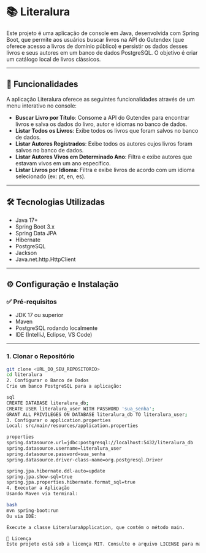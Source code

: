 # 📚 Literalura

Este projeto é uma aplicação de console em Java, desenvolvida com Spring Boot, que permite aos usuários buscar livros na API do Gutendex (que oferece acesso a livros de domínio público) e persistir os dados desses livros e seus autores em um banco de dados PostgreSQL. O objetivo é criar um catálogo local de livros clássicos.

---

## 🚀 Funcionalidades

A aplicação Literalura oferece as seguintes funcionalidades através de um menu interativo no console:

- **Buscar Livro por Título**: Consome a API do Gutendex para encontrar livros e salva os dados do livro, autor e idiomas no banco de dados.
- **Listar Todos os Livros**: Exibe todos os livros que foram salvos no banco de dados.
- **Listar Autores Registrados**: Exibe todos os autores cujos livros foram salvos no banco de dados.
- **Listar Autores Vivos em Determinado Ano**: Filtra e exibe autores que estavam vivos em um ano específico.
- **Listar Livros por Idioma**: Filtra e exibe livros de acordo com um idioma selecionado (ex: pt, en, es).

---

## 🛠️ Tecnologias Utilizadas

- Java 17+
- Spring Boot 3.x
- Spring Data JPA
- Hibernate
- PostgreSQL
- Jackson
- Java.net.http.HttpClient

---

## ⚙️ Configuração e Instalação

### ✅ Pré-requisitos

- JDK 17 ou superior
- Maven
- PostgreSQL rodando localmente
- IDE (IntelliJ, Eclipse, VS Code)

---

### 1. Clonar o Repositório

```bash
git clone <URL_DO_SEU_REPOSITORIO>
cd literalura
2. Configurar o Banco de Dados
Crie um banco PostgreSQL para a aplicação:

sql
CREATE DATABASE literalura_db;
CREATE USER literalura_user WITH PASSWORD 'sua_senha';
GRANT ALL PRIVILEGES ON DATABASE literalura_db TO literalura_user;
3. Configurar o application.properties
Local: src/main/resources/application.properties

properties
spring.datasource.url=jdbc:postgresql://localhost:5432/literalura_db
spring.datasource.username=literalura_user
spring.datasource.password=sua_senha
spring.datasource.driver-class-name=org.postgresql.Driver

spring.jpa.hibernate.ddl-auto=update
spring.jpa.show-sql=true
spring.jpa.properties.hibernate.format_sql=true
4. Executar a Aplicação
Usando Maven via terminal:

bash
mvn spring-boot:run
Ou via IDE:

Execute a classe LiteraluraApplication, que contém o método main.

📄 Licença
Este projeto está sob a licença MIT. Consulte o arquivo LICENSE para mais detalhes.
